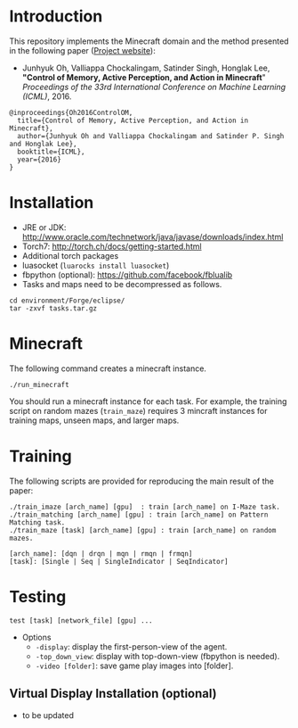 # Introduction
This repository implements the Minecraft domain and the method presented in the following paper ([Project website](https://sites.google.com/a/umich.edu/junhyuk-oh/icml2016-minecraft)):
  * Junhyuk Oh, Valliappa Chockalingam, Satinder Singh, Honglak Lee, **"Control of Memory, Active Perception, and Action in Minecraft**"
    _Proceedings of the 33rd International Conference on Machine Learning (ICML)_, 2016.

```
@inproceedings{Oh2016ControlOM,
  title={Control of Memory, Active Perception, and Action in Minecraft},
  author={Junhyuk Oh and Valliappa Chockalingam and Satinder P. Singh and Honglak Lee},
  booktitle={ICML},
  year={2016}
}
```

# Installation
 * JRE or JDK: http://www.oracle.com/technetwork/java/javase/downloads/index.html
 * Torch7: http://torch.ch/docs/getting-started.html
 * Additional torch packages
  * luasocket (`luarocks install luasocket`)
  * fbpython (optional): https://github.com/facebook/fblualib
 * Tasks and maps need to be decompressed as follows.

```
cd environment/Forge/eclipse/
tar -zxvf tasks.tar.gz
```

# Minecraft
The following command creates a minecraft instance.
```
./run_minecraft
```
You should run a minecraft instance for each task. For example, the training script on random mazes (`train_maze`) requires 3 mincraft instances for training maps, unseen maps, and larger maps.

# Training
The following scripts are provided for reproducing the main result of the paper:
```
./train_imaze [arch_name] [gpu]  : train [arch_name] on I-Maze task.
./train_matching [arch_name] [gpu] : train [arch_name] on Pattern Matching task.
./train_maze [task] [arch_name] [gpu] : train [arch_name] on random mazes.

[arch_name]: [dqn | drqn | mqn | rmqn | frmqn]
[task]: [Single | Seq | SingleIndicator | SeqIndicator]
```

# Testing
```
test [task] [network_file] [gpu] ...
```
  * Options
    * `-display`: display the first-person-view of the agent.
    * `-top_down_view`: display with top-down-view (fbpython is needed).
    * `-video [folder]`: save game play images into [folder].

## Virtual Display Installation (optional)
* to be updated
